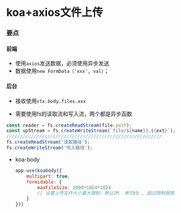 # koa+axios文件上传

### 要点

#### 前端

- 使用`axios`发送数据，必须使用异步发送
- 数据使用`new FormData（'xxx', val）`；

#### 后台

- 接收使用`ctx.body.files.xxx`

- 需要使用fs的读取流和写入流，两个都是异步函数

```javascript
const reader = fs.createReadStream(file.path);
const upStream = fs.createWriteStream(`file/${name}1.${ext}`);
/////////////////////////////////////////////////////////
fs.createReadStream('读取路径');
fs.createWriteStream('写入路径');
```



- koa-body

  ```javascript
  app.use(koabody({
      multipart: true,
      formidable: {
          maxFileSize: 2000*1024*1024    
          // 设置上传文件大小最大限制，默认2M  单位kb , 超过限制报错
      }
  }))
  ```
